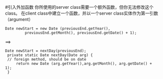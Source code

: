 #引入外加函数
你所使用的server class需要一个额外函数，但你无法修改这个class。
在client class中建立一个函数，并以一个server class实体作为第一引数（argument）
```$xslt
Date newStart = new Date (previousEnd.getYear(),
         previousEnd.getMonth(), previousEnd.getDate() + 1);
```
==>
```$xslt
Date newStart = nextDay(previousEnd);
 private static Date nextDay(Date arg) {
 // foreign method, should be on date
     return new Date (arg.getYear(),arg.getMonth(), arg.getDate() + 1);
 }
```                    
